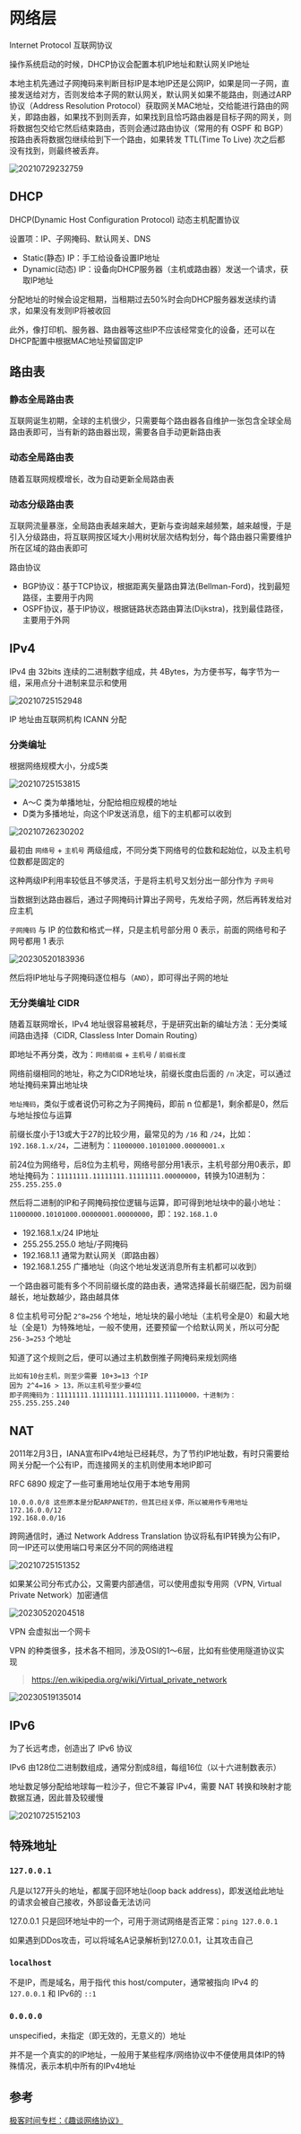 # 网络层

Internet Protocol 互联网协议

操作系统启动的时候，DHCP协议会配置本机IP地址和默认网关IP地址

本地主机先通过子网掩码来判断目标IP是本地IP还是公网IP，如果是同一子网，直接发送给对方，否则发给本子网的默认网关，默认网关如果不能路由，则通过ARP协议（Address Resolution Protocol）获取网关MAC地址，交给能进行路由的网关，即路由器，如果找不到则丢弃，如果找到且恰巧路由器是目标子网的网关，则将数据包交给它然后结束路由，否则会通过路由协议（常用的有 OSPF 和 BGP）按路由表将数据包继续给到下一个路由，如果转发 TTL(Time To Live) 次之后都没有找到，则最终被丢弃。

![20210729232759](http://image.zuoright.com/20210729232759.png)

## DHCP

DHCP(Dynamic Host Configuration Protocol) 动态主机配置协议

设置项：IP、子网掩码、默认网关、DNS

- Static(静态) IP：手工给设备设置IP地址
- Dynamic(动态) IP：设备向DHCP服务器（主机或路由器）发送一个请求，获取IP地址

分配地址的时候会设定租期，当租期过去50%时会向DHCP服务器发送续约请求，如果没有发则IP将被收回

此外，像打印机、服务器、路由器等这些IP不应该经常变化的设备，还可以在DHCP配置中根据MAC地址预留固定IP

## 路由表

### 静态全局路由表

互联网诞生初期，全球的主机很少，只需要每个路由器各自维护一张包含全球全局路由表即可，当有新的路由器出现，需要各自手动更新路由表

### 动态全局路由表

随着互联网规模增长，改为自动更新全局路由表

### 动态分级路由表

互联网流量暴涨，全局路由表越来越大，更新与查询越来越频繁，越来越慢，于是引入分级路由，将互联网按区域大小用树状层次结构划分，每个路由器只需要维护所在区域的路由表即可

路由协议

- BGP协议：基于TCP协议，根据距离矢量路由算法(Bellman-Ford)，找到最短路径，主要用于内网
- OSPF协议，基于IP协议，根据链路状态路由算法(Dijkstra)，找到最佳路径，主要用于外网

## IPv4

IPv4 由 32bits 连续的二进制数字组成，共 4Bytes，为方便书写，每字节为一组，采用点分十进制来显示和使用

![20210725152948](http://image.zuoright.com/20210725152948.png)

IP 地址由互联网机构 ICANN 分配

### 分类编址

根据网络规模大小，分成5类

![20210725153815](http://image.zuoright.com/20210725153815.png)

- A～C 类为单播地址，分配给相应规模的地址
- D类为多播地址，向这个IP发送消息，组下的主机都可以收到

![20210726230202](http://image.zuoright.com/20210726230202.png)

最初由 `网络号` + `主机号` 两级组成，不同分类下网络号的位数和起始位，以及主机号位数都是固定的

这种两级IP利用率较低且不够灵活，于是将主机号又划分出一部分作为 `子网号`

当数据到达路由器后，通过子网掩码计算出子网号，先发给子网，然后再转发给对应主机

`子网掩码` 与 IP 的位数和格式一样，只是主机号部分用 0 表示，前面的网络号和子网号都用 1 表示

![20230520183936](http://image.zuoright.com/20230520183936.png)

然后将IP地址与子网掩码逐位相与（`AND`），即可得出子网的地址

### 无分类编址 CIDR

随着互联网增长，IPv4 地址很容易被耗尽，于是研究出新的编址方法：无分类域间路由选择（CIDR, Classless Inter Domain Routing）

即地址不再分类，改为：`网络前缀` + `主机号` / `前缀长度`

网络前缀相同的地址，称之为CIDR地址块，前缀长度由后面的 `/n` 决定，可以通过地址掩码来算出地址块

`地址掩码`，类似于或者说仍可称之为子网掩码，即前 n 位都是1，剩余都是0，然后与地址按位与运算

前缀长度小于13或大于27的比较少用，最常见的为 `/16` 和 `/24`，比如：`192.168.1.x/24`，二进制为：`11000000.10101000.00000001.x`

前24位为网络号，后8位为主机号，网络号部分用1表示，主机号部分用0表示，即地址掩码为：`11111111.11111111.11111111.00000000`，转换为10进制为：`255.255.255.0`

然后将二进制的IP和子网掩码按位逻辑与运算，即可得到地址块中的最小地址：`11000000.10101000.00000001.00000000`，即：`192.168.1.0`

- 192.168.1.x/24 IP地址
- 255.255.255.0 地址/子网掩码
- 192.168.1.1 通常为默认网关（即路由器）
- 192.168.1.255 广播地址（向这个地址发送消息所有主机都可以收到）

一个路由器可能有多个不同前缀长度的路由表，通常选择最长前缀匹配，因为前缀越长，地址数越少，路由越具体

8 位主机号可分配 `2^8=256` 个地址，地址块的最小地址（主机号全是0）和最大地址（全是1）为特殊地址，一般不使用，还要预留一个给默认网关，所以可分配 `256-3=253` 个地址

知道了这个规则之后，便可以通过主机数倒推子网掩码来规划网络

```text
比如有10台主机，则至少需要 10+3=13 个IP
因为 2^4=16 > 13，所以主机号至少要4位
即子网掩码为：11111111.11111111.11111111.11110000，十进制为：255.255.255.240
```

## NAT

2011年2月3日，IANA宣布IPv4地址已经耗尽，为了节约IP地址数，有时只需要给网关分配一个公有IP，而连接网关的主机则使用本地IP即可

RFC 6890 规定了一些可重用地址仅用于本地专用网

```text
10.0.0.0/8 这些原本是分配ARPANET的，但其已经关停，所以被用作专用地址
172.16.0.0/12
192.168.0.0/16
```

跨网通信时，通过 Network Address Translation 协议将私有IP转换为公有IP，同一IP还可以使用端口号来区分不同的网络进程

![20210725151352](http://image.zuoright.com/20210725151352.png)

如果某公司分布式办公，又需要内部通信，可以使用虚拟专用网（VPN, Virtual Private Network）加密通信

![20230520204518](http://image.zuoright.com/20230520204518.png)

VPN 会虚拟出一个网卡

VPN 的种类很多，技术各不相同，涉及OSI的1～6层，比如有些使用隧道协议实现

> <https://en.wikipedia.org/wiki/Virtual_private_network>

![20230519135014](http://image.zuoright.com/20230519135014.png)

## IPv6

为了长远考虑，创造出了 IPv6 协议

IPv6 由128位二进制数组成，通常分割成8组，每组16位（以十六进制数表示）

地址数足够分配给地球每一粒沙子，但它不兼容 IPv4，需要 NAT 转换和映射才能数据互通，因此普及较缓慢

![20210725152103](http://image.zuoright.com/20210725152103.png)

## 特殊地址

### `127.0.0.1`

凡是以127开头的地址，都属于回环地址(loop back address)，即发送给此地址的请求会被自己接收，外部设备无法访问

127.0.0.1 只是回环地址中的一个，可用于测试网络是否正常：`ping 127.0.0.1`

如果遇到DDos攻击，可以将域名A记录解析到127.0.0.1，让其攻击自己

### `localhost`

不是IP，而是域名，用于指代 this host/computer，通常被指向 IPv4 的 `127.0.0.1` 和 IPv6的 `::1`

### `0.0.0.0`

unspecified，未指定（即无效的，无意义的）地址

并不是一个真实的的IP地址，一般用于某些程序/网络协议中不便使用具体IP的特殊情况，表示本机中所有的IPv4地址

## 参考

[极客时间专栏：《趣谈网络协议》](https://time.geekbang.org/column/intro/100007101)
